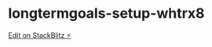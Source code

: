 # longtermgoals-setup-whtrx8

[Edit on StackBlitz ⚡️](https://stackblitz.com/edit/longtermgoals-setup-whtrx8)